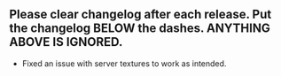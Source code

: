 Please clear changelog after each release.
Put the changelog BELOW the dashes. ANYTHING ABOVE IS IGNORED.
-----------------
- Fixed an issue with server textures to work as intended.
